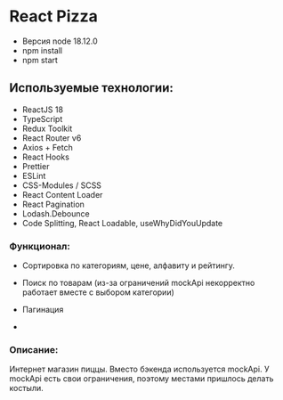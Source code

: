 # React Pizza

- Версия node 18.12.0
- npm install
- npm start

## Используемые технологии:

- ReactJS 18
- TypeScript
- Redux Toolkit
- React Router v6
- Axios + Fetch
- React Hooks
- Prettier
- ESLint
- CSS-Modules / SCSS
- React Content Loader
- React Pagination
- Lodash.Debounce
- Code Splitting, React Loadable, useWhyDidYouUpdate

### Функционал:

- Сортировка по категориям, цене, алфавиту и рейтингу.
- Поиск по товарам (из-за ограничений mockApi некорректно работает вместе с выбором категории)
- Пагинация

- 

### Описание:

Интернет магазин пиццы. Вместо бэкенда используется mockApi. У mockApi есть свои ограничения, поэтому местами пришлось делать костыли.


